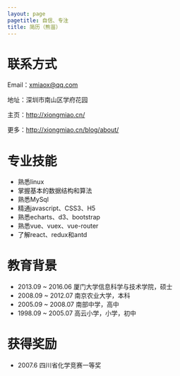 ```yaml
---
layout: page
pagetitle: 自信、专注
title: 简历（熊苗）
---
```


# 联系方式

Email：xmiaox@qq.com

地址：深圳市南山区学府花园

主页：<http://xiongmiao.cn/>

更多：<http://xiongmiao.cn/blog/about/>

# 专业技能

- 熟悉linux
- 掌握基本的数据结构和算法
- 熟悉MySql
- 精通javascript、CSS3、H5
- 熟悉echarts、d3、bootstrap
- 熟悉vue、vuex、vue-router
- 了解react、redux和antd

# 教育背景

- 2013.09 ~ 2016.06 厦门大学信息科学与技术学院，硕士
- 2008.09 ~ 2012.07 南京农业大学，本科
- 2005.09 ~ 2008.07 南部中学，高中
- 1998.09 ~ 2005.07 高云小学，小学，初中

# 获得奖励

- 2007.6 四川省化学竞赛一等奖

